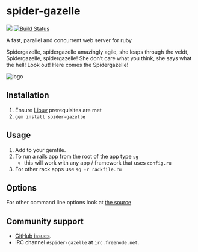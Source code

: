 # spider-gazelle

[<img src="https://codeclimate.com/github/cotag/spider-gazelle.png" />](https://codeclimate.com/github/cotag/spider-gazelle)
[![Build Status](https://travis-ci.org/cotag/spider-gazelle.svg?branch=master)](https://travis-ci.org/cotag/spider-gazelle)


A fast, parallel and concurrent web server for ruby

Spidergazelle, spidergazelle amazingly agile, she leaps through the veldt, 
Spidergazelle, spidergazelle! She don’t care what you think, she says what the hell!
Look out! Here comes the Spidergazelle!

![logo](https://f.cloud.github.com/assets/376268/2020320/14a9eea0-8831-11e3-968e-8e74d90c3b06.jpg)


## Installation

1. Ensure [Libuv](https://github.com/cotag/libuv) prerequisites are met
2. `gem install spider-gazelle`


## Usage

1. Add to your gemfile.
2. To run a rails app from the root of the app type `sg`
   * this will work with any app / framework that uses `config.ru`
3. For other rack apps use `sg -r rackfile.ru`


## Options

For other command line options look at [the source](/bin/sg)


## Community support

* [GitHub issues](https://github.com/cotag/spider-gazelle/issues).
* IRC channel `#spider-gazelle` at `irc.freenode.net`.
